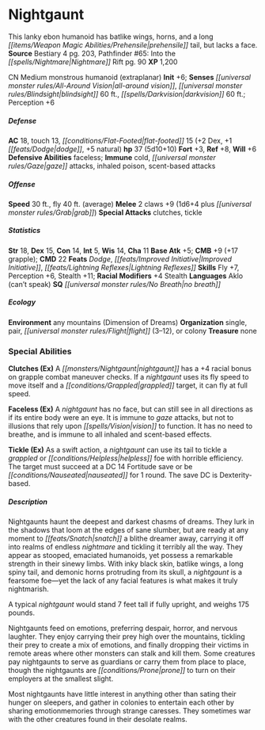 ﻿---
cssclass: [monsters]
title1: Nightgaunt
desc_short: This lanky ebon humanoid has batlike wings, horns, and a long prehensile
  tail, but lacks a face.
title2: Nightgaunt
CR: 4
sources:
- name: Bestiary 4
  page: 203
  link: http://paizo.com/products/btpy91ds?Pathfinder-Roleplaying-Game-Bestiary-4
- name: 'Pathfinder #65: Into the Nightmare Rift'
  page: 90
  link: http://paizo.com/products/btpy8tdh?Pathfinder-Adventure-Path-65-Into-the-Nightmare-Rift
XP: 1200
alignment: CN
size: Medium
type: monstrous humanoid
subtypes:
- extraplanar
initiative:
  bonus: 6
senses:
  all-around vision: true
  blindsight: 60
  darkvision: 60
AC:
  AC: 18
  touch: 13
  flat_footed: 15
  components:
    dex: 2
    dodge: 1
    natural: 5
HP:
  HP: 37
  long: 5d10+10
saves:
  fort: 3
  ref: 8
  will: 6
defensive_abilities:
- faceless
immunities:
- cold
- gaze attacks
- inhaled poison
- scent-based attacks
speeds:
  base: 30
  fly: 40
  fly_maneuverability: average
attacks:
  melee:
  - - text: 2 claws +9 (1d6+4 plus grab)
      entries:
      - - damage: 1d6+4
        - effect: grab
      count: 2
      attack: claws
      bonus:
      - 9
  special:
  - clutches
  - tickle
ability_scores:
  STR: 18
  DEX: 15
  CON: 14
  INT: 5
  WIS: 14
  CHA: 11
BAB: 5
CMB: 9
CMB_other: +17 grapple
CMD: 22
feats:
- name: Dodge
- name: Improved Initiative
- name: Lightning Reflexes
skills:
  Fly: 7
  Perception: 6
  Stealth: 11
  _racial_mods:
    Stealth:
      _: 4
languages:
- Aklo (can't speak)
special_qualities:
- no breath
ecology:
  environment: any mountains (Dimension of Dreams)
  organization: single, pair, flight (3-12), or colony
  treasure_type: none
special_abilities:
  Clutches (Ex): A nightgaunt has a +4 racial bonus on grapple combat maneuver checks.
    If a nightgaunt uses its fly speed to move itself and a grappled target, it can
    fly at full speed.
  Faceless (Ex): A nightgaunt has no face, but can still see in all directions as
    if its entire body were an eye. It is immune to gaze attacks, but not to illusions
    that rely upon vision to function. It has no need to breathe, and is immune to
    all inhaled and scent-based effects.
  Tickle (Ex): As a swift action, a nightgaunt can use its tail to tickle a grappled
    or helpless foe with horrible efficiency. The target must succeed at a DC 14 Fortitude
    save or be nauseated for 1 round. The save DC is Dexterity-based.
desc_long: |-
  Nightgaunts haunt the deepest and darkest chasms of dreams. They lurk in the shadows that loom at the edges of sane slumber, but are ready at any moment to snatch a blithe dreamer away, carrying it off into realms of endless nightmare and tickling it terribly all the way. They appear as stooped, emaciated humanoids, yet possess a remarkable strength in their sinewy limbs. With inky black skin, batlike wings, a long spiny tail, and demonic horns protruding from its skull, a nightgaunt is a fearsome foe-yet the lack of any facial features is what makes it truly nightmarish.

  A typical nightgaunt would stand 7 feet tall if fully upright, and weighs 175 pounds.

  Nightgaunts feed on emotions, preferring despair, horror, and nervous laughter. They enjoy carrying their prey high over the mountains, tickling their prey to create a mix of emotions, and finally dropping their victims in remote areas where other monsters can stalk and kill them. Some creatures pay nightgaunts to serve as guardians or carry them from place to place, though the nightgaunts are prone to turn on their employers at the smallest slight.

  Most nightgaunts have little interest in anything other than sating their hunger on sleepers, and gather in colonies to entertain each other by sharing emotionmemories through strange caresses. They sometimes war with the other creatures found in their desolate realms.

---

# Nightgaunt
This lanky ebon humanoid has batlike wings, horns, and a long _[[items/Weapon Magic Abilities/Prehensile|prehensile]]_ tail, but lacks a face.
**Source** Bestiary 4 pg. 203, Pathfinder #65: Into the _[[spells/Nightmare|Nightmare]]_ Rift pg. 90
**XP** 1,200

CN Medium monstrous humanoid (extraplanar)
**Init** +6; **Senses** _[[universal monster rules/All-Around Vision|all-around vision]]_, _[[universal monster rules/Blindsight|blindsight]]_ 60 ft., _[[spells/Darkvision|darkvision]]_ 60 ft.; Perception +6

##### Defense

**AC** 18, touch 13, _[[conditions/Flat-Footed|flat-footed]]_ 15 (+2 Dex, +1 _[[feats/Dodge|dodge]]_, +5 natural)
**hp** 37 (5d10+10)
**Fort** +3, **Ref** +8, **Will** +6
**Defensive Abilities** faceless; **Immune** cold, _[[universal monster rules/Gaze|gaze]]_ attacks, inhaled poison, scent-based attacks

##### Offense
**Speed** 30 ft., fly 40 ft. (average)
**Melee** 2 claws +9 (1d6+4 plus _[[universal monster rules/Grab|grab]]_)
**Special Attacks** clutches, tickle

##### Statistics
**Str** 18, **Dex** 15, **Con** 14, **Int** 5, **Wis** 14, **Cha** 11
**Base Atk** +5; **CMB** +9 (+17 grapple); **CMD** 22
**Feats** _Dodge_, _[[feats/Improved Initiative|Improved Initiative]]_, _[[feats/Lightning Reflexes|Lightning Reflexes]]_
**Skills** Fly +7, Perception +6, Stealth +11; **Racial Modifiers** +4 Stealth
**Languages** Aklo (can’t speak)
**SQ** _[[universal monster rules/No Breath|no breath]]_

##### Ecology

**Environment** any mountains (Dimension of Dreams)
**Organization** single, pair, _[[universal monster rules/Flight|flight]]_ (3–12), or colony
**Treasure** none

### Special Abilities

**Clutches (Ex)** A _[[monsters/Nightgaunt|nightgaunt]]_ has a +4 racial bonus on grapple combat maneuver checks. If a _nightgaunt_ uses its fly speed to move itself and a _[[conditions/Grappled|grappled]]_ target, it can fly at full speed.

**Faceless (Ex)** A _nightgaunt_ has no face, but can still see in all directions as if its entire body were an eye. It is immune to _gaze_ attacks, but not to illusions that rely upon _[[spells/Vision|vision]]_ to function. It has no need to breathe, and is immune to all inhaled and scent-based effects.

**Tickle (Ex)** As a swift action, a _nightgaunt_ can use its tail to tickle a _grappled_ or _[[conditions/Helpless|helpless]]_ foe with horrible efficiency. The target must succeed at a DC 14 Fortitude save or be _[[conditions/Nauseated|nauseated]]_ for 1 round. The save DC is Dexterity-based.

##### Description

Nightgaunts haunt the deepest and darkest chasms of dreams. They lurk in the shadows that loom at the edges of sane slumber, but are ready at any moment to _[[feats/Snatch|snatch]]_ a blithe dreamer away, carrying it off into realms of endless _nightmare_ and tickling it terribly all the way. They appear as stooped, emaciated humanoids, yet possess a remarkable strength in their sinewy limbs. With inky black skin, batlike wings, a long spiny tail, and demonic horns protruding from its skull, a _nightgaunt_ is a fearsome foe—yet the lack of any facial features is what makes it truly nightmarish.

A typical _nightgaunt_ would stand 7 feet tall if fully upright, and weighs 175 pounds.

Nightgaunts feed on emotions, preferring despair, horror, and nervous laughter. They enjoy carrying their prey high over the mountains, tickling their prey to create a mix of emotions, and finally dropping their victims in remote areas where other monsters can stalk and kill them. Some creatures pay nightgaunts to serve as guardians or carry them from place to place, though the nightgaunts are _[[conditions/Prone|prone]]_ to turn on their employers at the smallest slight.

Most nightgaunts have little interest in anything other than sating their hunger on sleepers, and gather in colonies to entertain each other by sharing emotionmemories through strange caresses. They sometimes war with the other creatures found in their desolate realms.